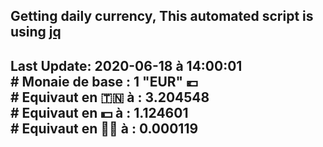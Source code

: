 ## Getting daily currency, This automated script is using [jq](https://stedolan.github.io/jq/)
## Last Update:  2020-06-18 à 14:00:01 </br># Monaie de base : 1 "EUR" 💶 </br> # Equivaut en 🇹🇳 à :  3.204548 </br> # Equivaut en 💵 à : 1.124601</br> # Equivaut en 🐱‍💻 à :  0.000119
